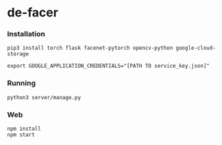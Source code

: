 # de-facer

### Installation

```
pip3 install torch flask facenet-pytorch opencv-python google-cloud-storage

export GOOGLE_APPLICATION_CREDENTIALS="[PATH TO service_key.json]"
```

### Running
```
python3 server/manage.py
```

### Web
```
npm install
npm start
```